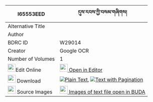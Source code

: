 |I65553EED|དུས་རབས་ཀྱི་བསམ་གཞིགས། 
| --- | --- 
|Alternative Title |
|Author | 
|BDRC ID | W29014
|Creator | Google OCR
|Number of Volumes| 1
|<img width="25" src="https://img.icons8.com/color/25/000000/edit-property.png">Edit Online| [<img width="25" src="https://avatars.githubusercontent.com/u/45091458?s=200&v=4"> Open in Editor](http://editor.openpecha.org/I65553EED)
|<img width="25" src="https://img.icons8.com/fluent/48/000000/download-2.png"/>  Download | [![](https://img.icons8.com/color/20/000000/txt.png)Plain Text](https://github.com/Openpecha/I65553EED/releases/download/v1/durab_kyi_sam_shyik_plain_I65553EED.zip), [![](https://img.icons8.com/color/20/000000/txt.png)Text with Pagination](https://github.com/Openpecha/I65553EED/releases/download/v1/durab_kyi_sam_shyik_pages_I65553EED.zip)
|<img width="25" src="https://img.icons8.com/plasticine/100/000000/pictures-folder.png"/>  Source Images | [<img width="25" src="https://library.bdrc.io/icons/BUDA-small.svg"> Images of text file open in BUDA](https://library.bdrc.io/show/bdr:W29014)